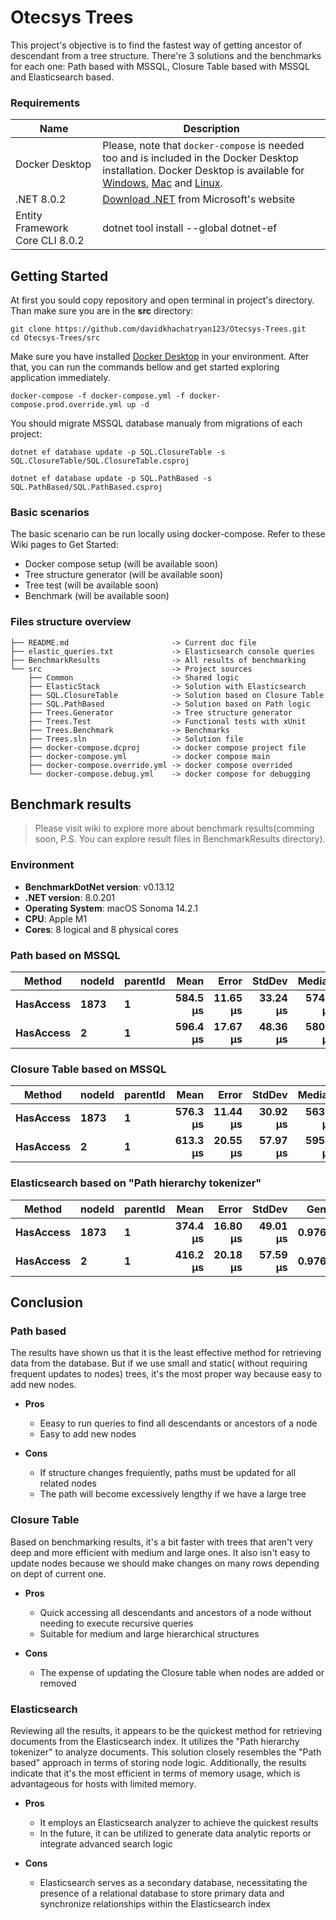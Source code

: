 # Otecsys Trees

This project's objective is to find the fastest way of getting ancestor of descendant from a tree structure. There're 3 solutions and the benchmarks for each one: Path based with MSSQL, Closure Table based with MSSQL and Elasticsearch based.

### Requirements

| Name   | Description |
| ------ | ----------- |
| Docker Desktop | Please, note that `docker-compose` is needed too and is included in the Docker Desktop installation. Docker Desktop is available for [Windows](https://docs.docker.com/desktop/install/windows-install/), [Mac](https://docs.docker.com/desktop/install/mac-install/) and [Linux](https://docs.docker.com/desktop/install/linux-install/). |
| .NET 8.0.2 | [Download .NET](https://dotnet.microsoft.com/en-us/download/dotnet/8.0) from Microsoft's website |
| Entity Framework Core CLI 8.0.2 | dotnet tool install --global dotnet-ef |

## Getting Started

At first you sould copy repository and open terminal in project's directory. Than make sure you are in the **src** directory:

```
git clone https://github.com/davidkhachatryan123/Otecsys-Trees.git 
cd Otecsys-Trees/src
```

Make sure you have installed [Docker Desktop](https://docs.docker.com/docker-for-windows/install/) in your environment. After that, you can run the commands bellow and get started exploring application immediately.

```
docker-compose -f docker-compose.yml -f docker-compose.prod.override.yml up -d
```

You should migrate MSSQL database manualy from migrations of each project:

```
dotnet ef database update -p SQL.ClosureTable -s SQL.ClosureTable/SQL.ClosureTable.csproj

dotnet ef database update -p SQL.PathBased -s SQL.PathBased/SQL.PathBased.csproj
```

### Basic scenarios

The basic scenario can be run locally using docker-compose. Refer to these Wiki pages to Get Started:

- Docker compose setup (will be available soon)
- Tree structure generator (will be available soon)
- Tree test (will be available soon)
- Benchmark (will be available soon)

### Files structure overview

```
├── README.md                       -> Current doc file
├── elastic_queries.txt             -> Elasticsearch console queries
├── BenchmarkResults                -> All results of benchmarking
└── src                             -> Project sources
    ├── Common                      -> Shared logic
    ├── ElasticStack                -> Solution with Elasticsearch
    ├── SQL.ClosureTable            -> Solution based on Closure Table
    ├── SQL.PathBased               -> Solution based on Path logic
    ├── Trees.Generator             -> Tree structure generator
    ├── Trees.Test                  -> Functional tests with xUnit
    ├── Trees.Benchmark             -> Benchmarks
    ├── Trees.sln                   -> Solution file
    ├── docker-compose.dcproj       -> docker compose project file
    ├── docker-compose.yml          -> docker compose main
    ├── docker-compose.override.yml -> docker compose overrided
    └── docker-compose.debug.yml    -> docker compose for debugging
```

## Benchmark results

> Please visit wiki to explore more about benchmark results(comming soon, P.S. You can explore result files in BenchmarkResults directory).

### Environment

* **BenchmarkDotNet version**: v0.13.12
* **.NET version**: 8.0.201
* **Operating System**: macOS Sonoma 14.2.1
* **CPU**: Apple M1
* **Cores**: 8 logical and 8 physical cores

### Path based on MSSQL

| Method | nodeId | parentId | Mean | Error | StdDev | Median | Gen0 | Allocated |
|---------- |------- |--------- |---------:|---------:|---------:|---------:|-------:|----------:|
| **HasAccess** | **1873**   | **1**        | **584.5 μs** | **11.65 μs** | **33.24 μs** | **574.2 μs** | **0.9766** |   **9.63 KB** |
| **HasAccess** | **2**      | **1**        | **596.4 μs** | **17.67 μs** | **48.36 μs** | **580.6 μs** | **0.9766** |    **8.8 KB** |

### Closure Table based on MSSQL

| Method | nodeId | parentId | Mean | Error | StdDev | Median | Gen0 | Allocated |
|---------- |------- |--------- |---------:|---------:|---------:|---------:|-------:|----------:|
| **HasAccess** | **1873**   | **1**        | **576.3 μs** | **11.44 μs** | **30.92 μs** | **563.7 μs** | **0.9766** |   **8.71 KB** |
| **HasAccess** | **2**      | **1**        | **613.3 μs** | **20.55 μs** | **57.97 μs** | **595.6 μs** | **0.9766** |   **8.71 KB** |

### Elasticsearch based on "Path hierarchy tokenizer"

| Method | nodeId | parentId | Mean | Error | StdDev | Gen0 | Allocated |
|----------------- |------- |--------- |---------:|---------:|---------:|-------:|----------:|
| **HasAccess** | **1873**   | **1**        | **374.4 μs** | **16.80 μs** | **49.01 μs** | **0.9766** |  **10.77 KB** |
| **HasAccess** | **2**      | **1**        | **416.2 μs** | **20.18 μs** | **57.59 μs** | **0.9766** |   **8.84 KB** |


## Conclusion

### Path based

The results have shown us that it is the least effective method for retrieving data from the database. But if we use small and static(
without requiring frequent updates to nodes) trees, it's the most proper way because easy to add new nodes.

* **Pros**
  + Eeasy to run queries to find all descendants or ancestors of a node
  + Easy to add new nodes

* **Cons**
  + If structure changes frequiently, paths must be updated for all related nodes
  + The path will become excessively lengthy if we have a large tree

### Closure Table

Based on benchmarking results, it's a bit faster with trees that aren't very deep and more efficient with medium and large ones. It also isn't easy to update nodes because we should make changes on many rows depending on dept of current one.

* **Pros**
  + Quick accessing all descendants and ancestors of a node without needing to execute recursive queries
  + Suitable for medium and large hierarchical structures

* **Cons**
  + The expense of updating the Closure table when nodes are added or removed

### Elasticsearch

Reviewing all the results, it appears to be the quickest method for retrieving documents from the Elasticsearch index. It utilizes the "Path hierarchy tokenizer" to analyze documents. This solution closely resembles the "Path based" approach in terms of storing node logic. Additionally, the results indicate that it's the most efficient in terms of memory usage, which is advantageous for hosts with limited memory.

* **Pros**
  + It employs an Elasticsearch analyzer to achieve the quickest results
  + In the future, it can be utilized to generate data analytic reports or integrate advanced search logic

* **Cons**
  + Elasticsearch serves as a secondary database, necessitating the presence of a relational database to store primary data and synchronize relationships within the Elasticsearch index

